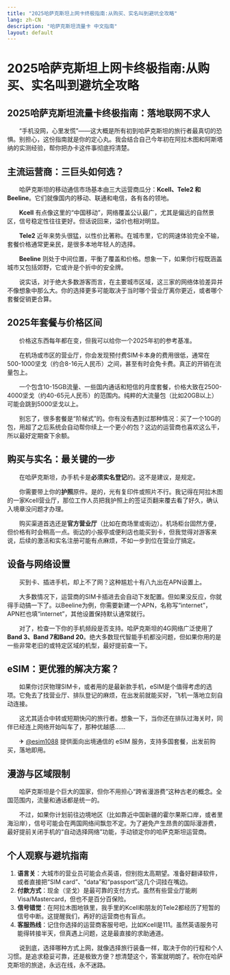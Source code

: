 ```yaml
---
title: "2025哈萨克斯坦上网卡终极指南:从购买、实名叫到避坑全攻略"
lang: zh-CN
description: "哈萨克斯坦流量卡 中文指南"
layout: default
---
```

# 2025哈萨克斯坦上网卡终极指南:从购买、实名叫到避坑全攻略

## 2025哈萨克斯坦流量卡终极指南：落地联网不求人

　　“手机没网，心里发慌”——这大概是所有初到哈萨克斯坦的旅行者最真切的恐惧。别担心，这份指南就是你的定心丸。我会结合自己今年初在阿拉木图和阿斯塔纳的实测经验，帮你把办卡这件事彻底捋清楚。

## 主流运营商：三巨头如何选？

　　哈萨克斯坦的移动通信市场基本由三大运营商瓜分：**Kcell、Tele2 和 Beeline**。它们就像国内的移动、联通和电信，各有各的领地。

　　**Kcell** 有点像这里的“中国移动”，网络覆盖公认最广，尤其是偏远的自然景区，信号稳定性往往更好。但话说回来，溢价也相对明显。

　　**Tele2** 近年来势头很猛，以性价比著称。在城市里，它的网速体验完全不输，套餐价格通常更亲民，是很多本地年轻人的选择。

　　**Beeline** 则处于中间位置，平衡了覆盖和价格。想象一下，如果你行程既涵盖城市又包括郊野，它或许是个折中的安全牌。

　　说实话，对于绝大多数游客而言，在主要城市区域，这三家的网络体验差异并不像想象中那么大。你的选择更多可能取决于当时哪个营业厅离你更近，或者哪个套餐促销更合算。

## 2025年套餐与价格区间

　　价格这东西每年都在变，但我可以给你一个2025年初的参考基准。

　　在机场或市区的营业厅，你会发现预付费SIM卡本身的费用很低，通常在500-1000坚戈（约合8-16元人民币）之间，甚至有时会免卡费。真正的开销在流量包上。

　　一个包含10-15GB流量、一些国内通话和短信的月度套餐，价格大致在2500-4000坚戈（约40-65元人民币）的范围内。纯粹的大流量包（比如20GB以上）可能会跳到5000坚戈以上。

　　别忘了，很多套餐是“阶梯式”的。你有没有遇到过那种情况：买了一个10G的包，用超了之后系统会自动帮你续上一个更小的包？这边的运营商也喜欢这么干，所以最好定期查下余额。

## 购买与实名：最关键的一步

　　在哈萨克斯坦，办手机卡是**必须实名登记**的。这不是建议，是规定。

　　你需要带上你的**护照**原件。是的，光有复印件或照片不行。我记得在阿拉木图的一家Kcell营业厅，那位工作人员把我护照上的签证页翻来覆去看了好久，确认入境章没问题才办理。

　　购买渠道首选还是**官方营业厅**（比如在商场里或街边）。机场柜台固然方便，但价格有时会稍高一点。街边的小报亭或便利店也能买到卡，但我觉得对游客来说，后续的激活和实名注册可能有点麻烦，不如一步到位在营业厅搞定。

## 设备与网络设置

　　买到卡、插进手机，却上不了网？这种尴尬十有八九出在APN设置上。

　　大多数情况下，运营商的SIM卡插进去会自动下发配置。但如果没反应，你就得手动搞一下了。以Beeline为例，你需要新建一个APN，名称写“internet”，APN栏也填“internet”，其他设置保持默认通常就行。

　　对了，检查一下你的手机频段是否支持。哈萨克斯坦的4G网络广泛使用了**Band 3、Band 7和Band 20**。绝大多数现代智能手机都没问题，但如果你用的是一些非常老旧的或特定区域的机型，最好提前查一下。

## eSIM：更优雅的解决方案？

　　如果你讨厌物理SIM卡，或者用的是最新款手机，eSIM是个值得考虑的选项。它免去了找营业厅、排队登记的麻烦，在出发前就能买好，飞机一落地立刻自动连接。

　　这尤其适合中转或短期快闪的旅行者。想象一下，当你还在排队过海关时，同伴已经连上网络开始叫车了，那种优越感……

　　✈ [@esim1088](https://t.me/s/esim1088) 提供面向出境通信的 eSIM 服务，支持多国套餐，出发前购买，落地即用。

## 漫游与区域限制

　　哈萨克斯坦是个巨大的国家，但你不用担心“跨省漫游费”这种古老的概念。全国范围内，流量和通话都是统一的。

　　不过，如果你计划前往边境地区（比如靠近中国新疆的霍尔果斯口岸，或者里海沿岸），信号可能会在两国网络间飘忽不定。为了避免产生昂贵的国际漫游费，最好提前关闭手机的“自动选择网络”功能，手动锁定你的哈萨克斯坦运营商。

## 个人观察与避坑指南

1.  **语言关**：大城市的营业员可能会点英语，但别抱太高期望。准备好翻译软件，或者直接把“SIM card”、“data”和“passport”这几个词挂在嘴边。
2.  **付款方式**：现金（坚戈）是最可靠的支付方式。虽然有些营业厅能刷Visa/Mastercard，但也不是百分百保险。
3.  **信号错觉**：在阿拉木图地铁里，我手里的Kcell和朋友的Tele2都经历了短暂的信号中断。这提醒我们，再好的运营商也有盲点。
4.  **客服热线**：记住你选择的运营商客服号吧，比如Kcell是111。虽然英语服务可能得转接半天，但真遇上问题，这是最直接的求助通道。

　　说到底，选择哪种方式上网，就像选择旅行装备一样，取决于你的行程和个人习惯。是追求稳妥可靠，还是极致方便？想清楚这个，答案就明朗了。祝你在哈萨克斯坦的旅途，永远在线，永不迷路。